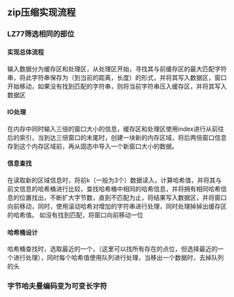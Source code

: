 ## zip压缩实现流程

### LZ77筛选相同的部位

#### 实现总体流程

输入数据分为缓存区和处理区，从处理区开始，寻找其与前缓存区的最大匹配字符串，将此字符串保存为（到当前的距离，长度）的形式，并将其写入数据区，窗口开始移动，如果没有找到匹配的字符串，则将当前字符串压入缓存区，并将其写入数据区

#### IO处理

在内存中同时输入三倍的窗口大小的信息，缓存区和处理区使用index进行从前往后的索引，当到达三倍窗口的末尾时，创建一块新的内存区域，将后两倍窗口信息存到这个内存区域前，再从固态中导入一个新窗口大小的数据。

#### 信息查找

在读取新的区域信息时，将前k（一般为3个）数据读入，计算哈希值，并将其与前文信息的哈希桶进行比较，查找哈希桶中相同的哈希信息，并将拥有相同哈希信息的位置找出，不断扩大字节数，直到不匹配为止，将结果写入数据区，并将窗口向前移动，同时，使用滚动哈希对增加的字符串进行处理，同时处理掉掉出缓存区的哈希值。
如没有找到匹配，将窗口向前移动一位

#### 哈希桶设计
哈希桶查找时，选取最近的一个，（这里可以找所有存在的点位，但选择最近的一个进行处理），同时每个哈希值使用队列进行处理，当移出一个数据时，去掉队列的头

#### 

### 字节哈夫曼编码变为可变长字符